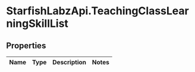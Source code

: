 # StarfishLabzApi.TeachingClassLearningSkillList

## Properties
Name | Type | Description | Notes
------------ | ------------- | ------------- | -------------
